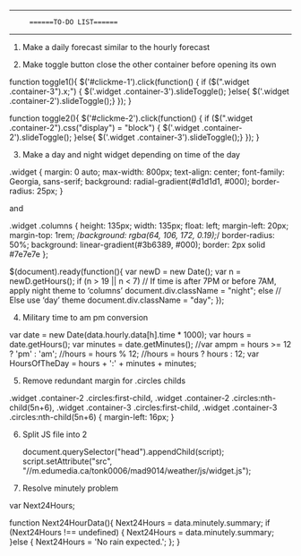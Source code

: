 ****************************************
         ======TO-DO LIST======
****************************************

1. Make a daily forecast similar to the hourly forecast

2. Make toggle button close the other container before opening its own

function toggle1(){
    $('#clickme-1').click(function() {
        if ($(".widget .container-3").x;") {
            $('.widget .container-3').slideToggle();
        }else{
            $('.widget .container-2').slideToggle();}
    });
}

function toggle2(){
    $('#clickme-2').click(function() {
        if ($(".widget .container-2").css("display") = "block") {
            $('.widget .container-2').slideToggle();
        }else{
            $('.widget .container-3').slideToggle();}
    });
}

3. Make a day and night widget depending on time of the day

.widget {
    margin: 0 auto;
    max-width: 800px;
    text-align: center;
    font-family: Georgia, sans-serif;
    background: radial-gradient(#d1d1d1, #000);
    border-radius: 25px;
    }

and 

.widget .columns {
    height: 135px;
    width: 135px;
    float: left;
    margin-left: 20px;
    margin-top: 1rem;
    /*background: rgba(64, 106, 172, 0.19);*/
    border-radius: 50%;
    background: linear-gradient(#3b6389, #000);
    border: 2px solid #7e7e7e
    };

$(document).ready(function(){
var newD = new Date();
	var n = newD.getHours();
	if (n > 19 || n < 7)
	  // If time is after 7PM or before 7AM, apply night theme to ‘columns’
	  document.div.className = "night";
	else
	  // Else use ‘day’ theme
	  document.div.className = "day";
});

4. Military time to am pm conversion

var date = new Date(data.hourly.data[h].time * 1000);
        var hours = date.getHours();
        var minutes = date.getMinutes();
        //var ampm = hours >= 12 ? 'pm' : 'am';
        //hours = hours % 12;
        //hours = hours ? hours : 12;
        var HoursOfTheDay = hours + ':' + minutes + minutes;
        
5. Remove redundant margin for .circles childs

.widget .container-2 .circles:first-child,
.widget .container-2 .circles:nth-child(5n+6),
.widget .container-3 .circles:first-child,
.widget .container-3 .circles:nth-child(5n+6) {
    margin-left: 16px;
}

6. Split JS file into 2 

    document.querySelector("head").appendChild(script);
    script.setAttribute("src", "//m.edumedia.ca/tonk0006/mad9014/weather/js/widget.js");
    
7. Resolve minutely problem

var Next24Hours;

function Next24HourData(){
    Next24Hours = data.minutely.summary;
        if (Next24Hours !== undefined) {
            Next24Hours = data.minutely.summary;
        }else {
            Next24Hours = 'No rain expected.';
        };
    }